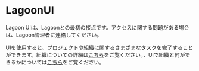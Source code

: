 # LagoonUI

Lagoon UIは、Lagoonとの最初の接点です。アクセスに関する問題がある場合は、Lagoon管理者に連絡してください。

UIを使用すると、プロジェクトや組織に関するさまざまなタスクを完了することができます。組織についての詳細は[こちら](../concepts-basics/building-blocks/organizations.md)をご覧ください。、UIで組織と何ができるかについては[こちら](../interacting/organizations.md)をご覧ください。
